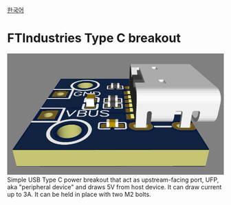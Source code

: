 [한국어](https://github.com/FTIndustries/Type-C_breakout/blob/main/readme-ko.md)
# FTIndustries Type C breakout
![preview](https://github.com/FTIndustries/Type-C_breakout/blob/main/3dpreview.png?raw=true)\
Simple USB Type C power breakout that act as upstream-facing port, UFP, aka "peripheral device" and draws 5V from host device. It can draw current up to 3A. It can be held in place with two M2 bolts.
